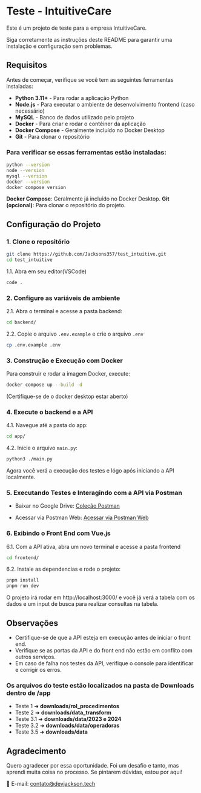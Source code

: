 # Teste - IntuitiveCare

Este é um projeto de teste para a empresa IntuitiveCare.

Siga corretamente as instruções deste README para garantir uma instalação e configuração sem problemas.

## Requisitos

Antes de começar, verifique se você tem as seguintes ferramentas instaladas:

- **Python 3.11+** - Para rodar a aplicação Python
- **Node.js** - Para executar o ambiente de desenvolvimento frontend (caso necessário)
- **MySQL** - Banco de dados utilizado pelo projeto
- **Docker** - Para criar e rodar o contêiner da aplicação
- **Docker Compose** - Geralmente incluído no Docker Desktop
- **Git** - Para clonar o repositório

### Para verificar se essas ferramentas estão instaladas:

```bash
python --version
node --version
mysql --version
docker --version
docker compose version
```

**Docker Compose**: Geralmente já incluído no Docker Desktop.
**Git (opcional)**: Para clonar o repositório do projeto.

## Configuração do Projeto

### 1. **Clone o repositório**

```bash
git clone https://github.com/Jacksons357/test_intuitive.git
cd test_intuitive
```

1.1. Abra em seu editor(VSCode)

```bash
code .
```

### 2. **Configure as variáveis de ambiente**

2.1. Abra o terminal e acesse a pasta backend:

```bash
cd backend/
```

2.2. Copie o arquivo `.env.example` e crie o arquivo `.env`

```bash
cp .env.example .env
```

### 3. **Construção e Execução com Docker**

Para construir e rodar a imagem Docker, execute:

```bash
docker compose up --build -d
```

(Certifique-se de o docker desktop estar aberto)

### 4. **Execute o backend e a API**

4.1. Navegue até a pasta do app:

```bash
cd app/
```

4.2. Inicie o arquivo `main.py`:

```bash
python3 ./main.py
```

Agora você verá a execução dos testes e lógo após iniciando a API localmente.

### 5. **Executando Testes e Interagindo com a API via Postman**

- Baixar no Google Drive: [Coleção Postman](https://drive.google.com/file/d/1FoVy6rLrWUo8AqzCyLH0bLei9BdgXrnX/view?usp=sharing)

- Acessar via Postman Web: [Acessar via Postman Web](https://jacksonsantos-448800.postman.co/workspace/Jackson-Santos's-Workspace~22dc40f1-7ade-4169-8a28-087b5ac9e885/collection/43615751-0271e10e-fd61-4868-a2e5-215a91c2c045?action=share&creator=43615751)

### 6. **Exibindo o Front End com Vue.js**

6.1. Com a API ativa, abra um novo terminal e acesse a pasta frontend

```bash
cd frontend/
```

6.2. Instale as dependencias e rode o projeto:

```bash
pnpm install
pnpm run dev
```

O projeto irá rodar em http://localhost:3000/ e você já verá a tabela com os dados e um input de busca para realizar consultas na tabela.

## Observações

- Certifique-se de que a API esteja em execução antes de iniciar o front end.
- Verifique se as portas da API e do front end não estão em conflito com outros serviços.
- Em caso de falha nos testes da API, verifique o console para identificar e corrigir os erros.

### Os arquivos do teste estão localizados na pasta de **Downloads** dentro de /app

- Teste 1 ➜ **downloads/rol_procedimentos**
- Teste 2 ➜ **downloads/data_transform**
- Teste 3.1 ➜ **downloads/data/2023 e 2024**
- Teste 3.2 ➜ **downloads/data/operadoras**
- Teste 3.5 ➜ **downloads/data**

## Agradecimento

Quero agradecer por essa oportunidade. Foi um desafio e tanto, mas aprendi muita coisa no processo. Se pintarem dúvidas, estou por aqui!

📩 E-mail: contato@devjackson.tech
